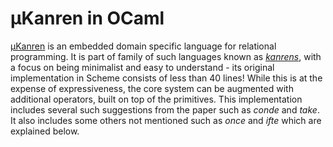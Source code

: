 # µKanren in OCaml
 
[µKanren](http://webyrd.net/scheme-2013/papers/HemannMuKanren2013.pdf) is an embedded domain specific language for relational programming. It is part of family of such languages known as [*kanrens*](http://minikanren.org), with a focus on being minimalist and easy to understand - its original implementation in Scheme consists of less than 40 lines! While this is at the expense of expressiveness, the core system can be augmented with additional operators, built on top of the primitives. This implementation includes several such suggestions from the paper such as *conde* and *take*. It also includes some others not mentioned such as *once* and *ifte* which are explained below. 




